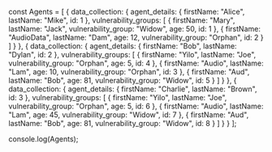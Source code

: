 const Agents = [
  {
    data_collection: {
      agent_details: { firstName: "Alice", lastName: "Mike", id: 1 },
      vulnerability_groups: [
        { firstName: "Mary", lastName: "Jack", vulnerability_group: "Widow", age: 50, id: 1 },
        { firstName: "AudioData", lastName: "Dam", age: 12, vulnerability_group: "Orphan", id: 2 }
      ]
    }
  },
  {
    data_collection: {
      agent_details: { firstName: "Bob", lastName: "Dylan", id: 2 },
      vulnerability_groups: [
        { firstName: "Yilo", lastName: "Joe", vulnerability_group: "Orphan", age: 5, id: 4 },
        { firstName: "Audio", lastName: "Lam", age: 10, vulnerability_group: "Orphan", id: 3 },
        { firstName: "Aud", lastName: "Bob", age: 81, vulnerability_group: "Widow", id: 5 }
      ]
    }
  },
  {
    data_collection: {
      agent_details: { firstName: "Charlie", lastName: "Brown", id: 3 },
      vulnerability_groups: [
        { firstName: "Yilo", lastName: "Joe", vulnerability_group: "Orphan", age: 5, id: 6 },
        { firstName: "Audio", lastName: "Lam", age: 45, vulnerability_group: "Widow", id: 7 },
        { firstName: "Aud", lastName: "Bob", age: 81, vulnerability_group: "Widow", id: 8 }
      ]
    }
  }
];

console.log(Agents);
